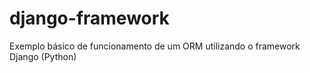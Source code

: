 # django-framework
Exemplo básico de funcionamento de um ORM utilizando o framework Django (Python)
